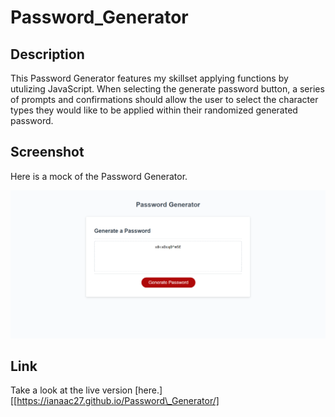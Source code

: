 # Password_Generator

## Description

This Password Generator features my skillset applying functions by utulizing JavaScript. When selecting the generate password button, a series of prompts and confirmations should allow the user to select the character types they would like to be applied within their randomized generated password. 

## Screenshot

Here is a mock of the Password Generator.

![Password_Generator](assets/screenshot.png)

## Link

Take a look at the live version [here.][[https://ianaac27.github.io/Password\_Generator/]